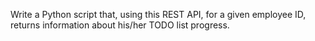Write a Python script that, using this REST API, for a given employee ID, returns information about his/her TODO list progress. 
